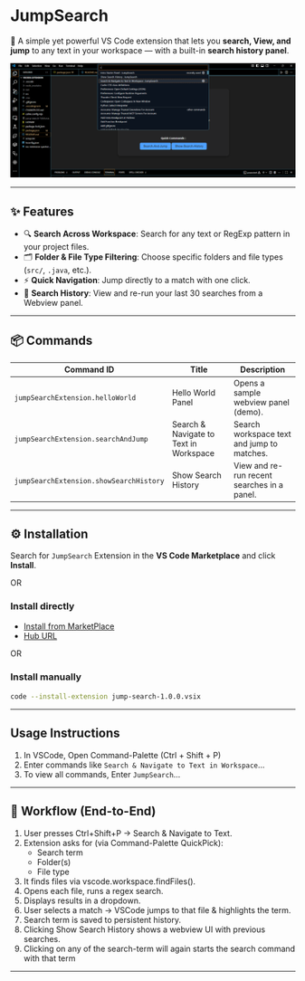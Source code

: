 # JumpSearch

🚀 A simple yet powerful VS Code extension that lets you **search, View, and jump** to any text in your workspace — with a built-in **search history panel**.

![JumpSearch Screenshot](src/assets/image.png)

---

## ✨ Features

- 🔍 **Search Across Workspace**: Search for any text or RegExp pattern in your project files.
- 🗂️ **Folder & File Type Filtering**: Choose specific folders and file types (`src/`, `.java`, etc.).
- ⚡ **Quick Navigation**: Jump directly to a match with one click.
- 📝 **Search History**: View and re-run your last 30 searches from a Webview panel.

---

## 📦 Commands

| Command ID                              | Title                                  | Description                                 |
| --------------------------------------- | -------------------------------------- | ------------------------------------------- |
| `jumpSearchExtension.helloWorld`        | Hello World Panel                      | Opens a sample webview panel (demo).        |
| `jumpSearchExtension.searchAndJump`     | Search & Navigate to Text in Workspace | Search workspace text and jump to matches.  |
| `jumpSearchExtension.showSearchHistory` | Show Search History                    | View and re-run recent searches in a panel. |

---

## ⚙️ Installation

Search for `JumpSearch` Extension in the **VS Code Marketplace** and click **Install**.

OR

### Install directly

- [Install from MarketPlace](https://marketplace.visualstudio.com/items?itemName=srinivas-batthula.jump-search)
- [Hub URL](https://marketplace.visualstudio.com/manage/publishers/srinivas-batthula/extensions/jump-search/hub)

OR

### Install manually

```bash
code --install-extension jump-search-1.0.0.vsix
```

---

## Usage Instructions

1. In VSCode, Open Command-Palette (Ctrl + Shift + P)
2. Enter commands like `Search & Navigate to Text in Workspace`...
3. To view all commands, Enter `JumpSearch`...

---

## 🔁 Workflow (End-to-End)

1. User presses Ctrl+Shift+P → Search & Navigate to Text.
2. Extension asks for (via Command-Palette QuickPick):
   - Search term
   - Folder(s)
   - File type
3. It finds files via vscode.workspace.findFiles().
4. Opens each file, runs a regex search.
5. Displays results in a dropdown.
6. User selects a match → VSCode jumps to that file & highlights the term.
7. Search term is saved to persistent history.
8. Clicking Show Search History shows a webview UI with previous searches.
9. Clicking on any of the search-term will again starts the search command with that term

---

